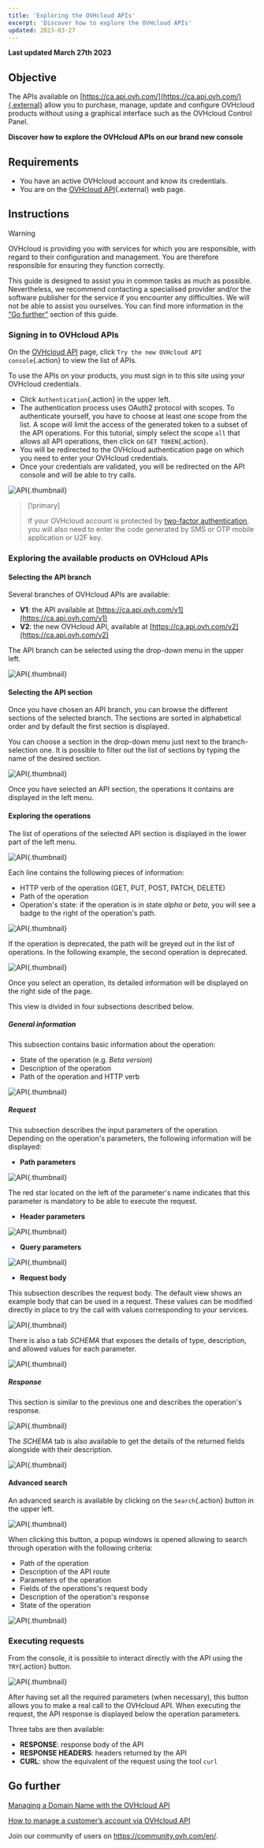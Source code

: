 ```yaml
---
title: 'Exploring the OVHcloud APIs'
excerpt: 'Discover how to explore the OVHcloud APIs'
updated: 2023-03-27
---
```


**Last updated March 27th 2023**

## Objective

The APIs available on [https://ca.api.ovh.com/](https://ca.api.ovh.com/){.external} allow you to purchase, manage, update and configure OVHcloud products without using a graphical interface such as the OVHcloud Control Panel.

**Discover how to explore the OVHcloud APIs on our brand new console**

## Requirements

- You have an active OVHcloud account and know its credentials.
- You are on the [OVHcloud API](https://ca.api.ovh.com/){.external} web page.

## Instructions

> [!warning]
> OVHcloud is providing you with services for which you are responsible, with regard to their configuration and management. You are therefore responsible for ensuring they function correctly.
>
> This guide is designed to assist you in common tasks as much as possible. Nevertheless, we recommend contacting a specialised provider and/or the software publisher for the service if you encounter any difficulties. We will not be able to assist you ourselves. You can find more information in the [“Go further”](#gofurther) section of this guide.
>

### Signing in to OVHcloud APIs

On the [OVHcloud API](https://ca.api.ovh.com/) page, click `Try the new OVHcloud API console`{.action} to view the list of APIs.

To use the APIs on your products, you must sign in to this site using your OVHcloud credentials.

- Click `Authentication`{.action} in the upper left.
- The authentication process uses OAuth2 protocol with scopes. To authenticate yourself, you have to choose at least one scope from the list. A scope will limit the access of the generated token to a subset of the API operations. For this tutorial, simply select the scope `all` that allows all API operations, then click on `GET TOKEN`{.action}.
- You will be redirected to the OVHcloud authentication page on which you need to enter your OVHcloud credentials.
- Once your credentials are validated, you will be redirected on the API console and will be able to try calls.

![API](images/authentication.png){.thumbnail}

> [!primary]
>
> If your OVHcloud account is protected by [two-factor authentication](/pages/account_and_service_management/account_information/secure-ovhcloud-account-with-2fa), you will also need to enter the code generated by SMS or OTP mobile application or U2F key.
>

### Exploring the available products on OVHcloud APIs

#### Selecting the API branch

Several branches of OVHcloud APIs are available:

- **V1**: the API available at [https://ca.api.ovh.com/v1](https://ca.api.ovh.com/v1)
- **V2**: the new OVHcloud API, available at [https://ca.api.ovh.com/v2](https://ca.api.ovh.com/v2)

The API branch can be selected using the drop-down menu in the upper left.

![API](images/api-branches.png){.thumbnail}

#### Selecting the API section

Once you have chosen an API branch, you can browse the different sections of the selected branch. The sections are sorted in alphabetical order and by default the first section is displayed.

You can choose a section in the drop-down menu just next to the branch-selection one. It is possible to filter out the list of sections by typing the name of the desired section.

![API](images/api-section.png){.thumbnail}

Once you have selected an API section, the operations it contains are displayed in the left menu.

#### Exploring the operations

The list of operations of the selected API section is displayed in the lower part of the left menu.

![API](images/api-operations.png){.thumbnail}

Each line contains the following pieces of information:

- HTTP verb of the operation (GET, PUT, POST, PATCH, DELETE)
- Path of the operation
- Operation's state: if the operation is in state *alpha* or *beta*, you will see a badge to the right of the operation's path.

![API](images/operation-beta.png){.thumbnail}

If the operation is deprecated, the path will be greyed out in the list of operations. In the following example, the second operation is deprecated.

![API](images/operation-deprecated.png){.thumbnail}

Once you select an operation, its detailed information will be displayed on the right side of the page.

This view is divided in four subsections described below.

##### **General information**

This subsection contains basic information about the operation:

- State of the operation (e.g. *Beta version*)
- Description of the operation
- Path of the operation and HTTP verb

![API](images/operation-information.png){.thumbnail}

##### **Request**

This subsection describes the input parameters of the operation. Depending on the operation's parameters, the following information will be displayed:

- **Path parameters**

![API](images/operation-path-parameter.png){.thumbnail}

The red star located on the left of the parameter's name indicates that this parameter is mandatory to be able to execute the request.

- **Header parameters**

![API](images/operation-header-parameter.png){.thumbnail}

- **Query parameters**

![API](images/operation-query-parameter.png){.thumbnail}

- **Request body**

This subsection describes the request body. The default view shows an example body that can be used in a request.
These values can be modified directly in place to try the call with values corresponding to your services.

![API](images/operation-request-body.png){.thumbnail}

There is also a tab *SCHEMA* that exposes the details of type, description, and allowed values for each parameter.

![API](images/operation-request-schema.png){.thumbnail}

##### **Response**

This section is similar to the previous one and describes the operation's response.

![API](images/operation-response.png){.thumbnail}

The *SCHEMA* tab is also available to get the details of the returned fields alongside with their description.

![API](images/operation-response-schema.png){.thumbnail}

#### Advanced search

An advanced search is available by clicking on the `Search`{.action} button in the upper left.

![API](images/api-advance-search.png){.thumbnail}

When clicking this button, a popup windows is opened allowing to search through operation with the following criteria:

- Path of the operation
- Description of the API route
- Parameters of the operation
- Fields of the operations's request body
- Description of the operation's response
- State of the operation

![API](images/api-advance-search-popup.png){.thumbnail}

### Executing requests

From the console, it is possible to interact directly with the API using the `TRY`{.action} button.

![API](images/operation-try-call.png){.thumbnail}

After having set all the required parameters (when necessary), this button allows you to make a real call to the OVHcloud API.
When executing the request, the API response is displayed below the operation parameters.

Three tabs are then available:

- **RESPONSE**: response body of the API
- **RESPONSE HEADERS**: headers returned by the API
- **CURL**: show the equivalent of the request using the tool `curl`

## Go further <a name="gofurther"></a>

[Managing a Domain Name with the OVHcloud API](/pages/web_cloud/domains/api_domain_intro)

[How to manage a customer’s account via OVHcloud API](/pages/manage_and_operate/api/api_right_delegation)

Join our community of users on <https://community.ovh.com/en/>.
